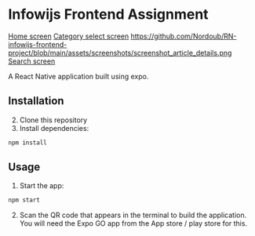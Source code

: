 # Infowijs Frontend Assignment

[Home screen](./assets/screenshots/screenshot_home.jpg)
[Category select screen](./assets/screenshots/screenshot_category_select.png)
https://github.com/Nordoub/RN-infowijs-frontend-project/blob/main/assets/screenshots/screenshot_article_details.png
[Search screen](./assets/screenshots/screenshot_search.png)

A React Native application built using expo.

## Installation

2. Clone this repository
3. Install dependencies:

```bash
npm install
```

## Usage

1. Start the app:

```bash
npm start
```

2. Scan the QR code that appears in the terminal to build the application. You will need the Expo GO app from the App store / play store for this.
